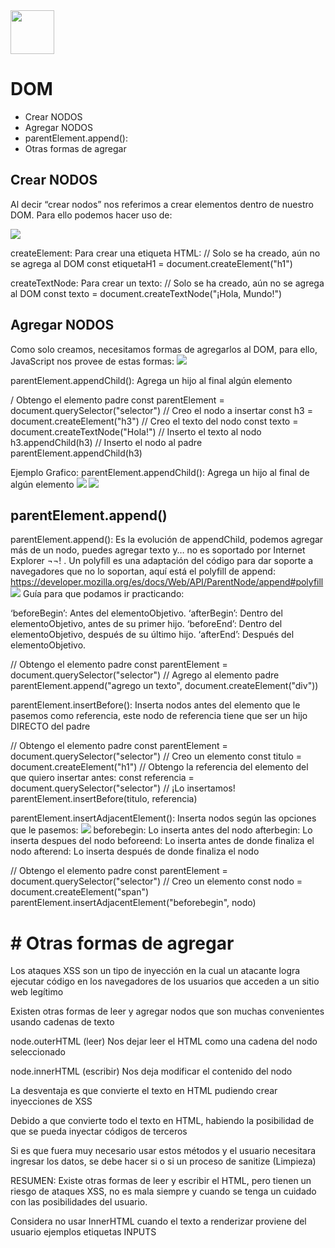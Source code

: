 <img  src='../logo.png' height='70px'>

# DOM   

* Crear NODOS
* Agregar NODOS
* parentElement.append():
* Otras formas de agregar

## Crear NODOS
Al decir “crear nodos” nos referimos a crear elementos dentro de nuestro DOM. Para ello podemos hacer uso de:

<img  src='./img/crearNodos.png'>

createElement: Para crear una etiqueta HTML:
// Solo se ha creado, aún no se agrega al DOM
const etiquetaH1 = document.createElement("h1")

createTextNode: Para crear un texto:
// Solo se ha creado, aún no se agrega al DOM
const texto = document.createTextNode("¡Hola, Mundo!")

## Agregar NODOS
Como solo creamos, necesitamos formas de agregarlos al DOM, para ello, JavaScript nos provee de estas formas:
<img  src='./img/AgregarNodos.png'>

parentElement.appendChild(): Agrega un hijo al final algún elemento

/ Obtengo el elemento padre
const parentElement = document.querySelector("selector")
// Creo el nodo a insertar
const h3 = document.createElement("h3")
// Creo el texto del nodo
const texto = document.createTextNode("Hola!")
// Inserto el texto al nodo
h3.appendChild(h3)
// Inserto el nodo al padre
parentElement.appendChild(h3)

Ejemplo Grafico:
parentElement.appendChild(): Agrega un hijo al final de algún elemento
<img  src='./img/.appendChild.png'>
<img  src='./img/.appendChildUL.png'>

## parentElement.append()

parentElement.append(): Es la evolución de appendChild, podemos agregar más de un nodo, puedes agregar texto y… no es soportado por Internet Explorer ¬¬!
.
Un polyfill es una adaptación del código para dar soporte a navegadores que no lo soportan, aquí está el polyfill de append:
https://developer.mozilla.org/es/docs/Web/API/ParentNode/append#polyfill 
<img  src='./img/append.png'>
Guía para que podamos ir practicando:

‘beforeBegin’: Antes del elementoObjetivo.
‘afterBegin’: Dentro del elementoObjetivo, antes de su primer hijo.
‘beforeEnd’: Dentro del elementoObjetivo, después de su último hijo.
‘afterEnd’: Después del elementoObjetivo.

// Obtengo el elemento padre
const parentElement = document.querySelector("selector")
// Agrego al elemento padre
parentElement.append("agrego un texto", document.createElement("div"))

parentElement.insertBefore(): Inserta nodos antes del elemento que le pasemos como referencia, este nodo de referencia tiene que ser un hijo DIRECTO del padre

// Obtengo el elemento padre
const parentElement = document.querySelector("selector")
// Creo un elemento
const titulo = document.createElement("h1")
// Obtengo la referencia del elemento del que quiero insertar antes:
const referencia = document.querySelector("selector")
// ¡Lo insertamos!
parentElement.insertBefore(titulo, referencia)

parentElement.insertAdjacentElement(): Inserta nodos según las opciones que le pasemos:
<img  src='./img/insertAdjacentElement.png'>
beforebegin: Lo inserta antes del nodo
afterbegin: Lo inserta despues del nodo
beforeend: Lo inserta antes de donde finaliza el nodo
afterend: Lo inserta después de donde finaliza el nodo

// Obtengo el elemento padre
const parentElement = document.querySelector("selector")
// Creo un elemento
const nodo = document.createElement("span")
parentElement.insertAdjacentElement("beforebegin", nodo)

# # Otras formas de agregar

Los ataques XSS son un tipo de inyección en la cual un atacante logra ejecutar código en los navegadores de los usuarios que acceden a un sitio web legítimo

Existen otras formas de leer y agregar nodos que son muchas convenientes usando cadenas de texto

node.outerHTML (leer)
Nos dejar leer el HTML como una cadena del nodo seleccionado

node.innerHTML (escribir)
Nos deja modificar el contenido del nodo

La desventaja es que convierte el texto en HTML pudiendo crear inyecciones de XSS

Debido a que convierte todo el texto en HTML, habiendo la posibilidad de que se pueda inyectar códigos de terceros

Si es que fuera muy necesario usar estos métodos y el usuario necesitara ingresar los datos, se debe hacer si o si un proceso de sanitize (Limpieza)

RESUMEN: Existe otras formas de leer y escribir el HTML, pero tienen un riesgo de ataques XSS, no es mala siempre y cuando se tenga un cuidado con las posibilidades del usuario.

Considera no usar InnerHTML cuando el texto a renderizar proviene del usuario ejemplos etiquetas INPUTS
